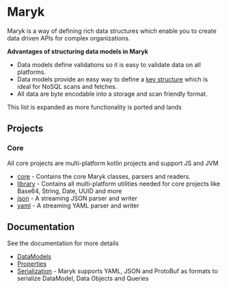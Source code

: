 # Maryk

Maryk is a way of defining rich data structures which enable you to create
data driven APIs for complex organizations. 

**Advantages of structuring data models in Maryk**

- Data models define validations so it is easy to validate data on all 
platforms.
- Data models provide an easy way to define a 
[key structure](documentation/key.md) which is ideal for NoSQL scans and 
fetches.
- All data are byte encodable into a storage and scan friendly format. 

This list is expanded as more functionality is ported and lands

## Projects

### Core
All core projects are multi-platform kotlin projects and support JS and JVM

- [core](core/README.md) - Contains the core Maryk classes, parsers and readers.
- [library](lib/README.md) - Contains all multi-platform utilities needed for core 
  projects like Base64, String, Date, UUID and more
- [json](json/README.md) - A streaming JSON parser and writer
- [yaml](yaml/README.md) - A streaming YAML parser and writer

## Documentation

See the documentation for more details

- [DataModels](documentation/datamodel.md)
- [Properties](documentation/properties/properties.md)
- [Serialization](documentation/serialization.md) - Maryk supports YAML, JSON
   and ProtoBuf as formats to serialize DataModel, Data Objects and Queries
